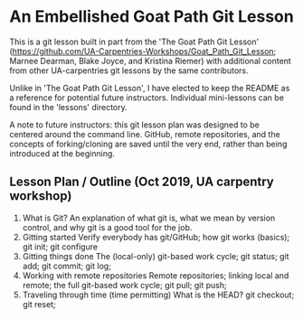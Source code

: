 # An Embellished Goat Path Git Lesson
This is a git lesson built in part from the 'The Goat Path Git Lesson' (https://github.com/UA-Carpentries-Workshops/Goat_Path_Git_Lesson; Marnee Dearman, Blake Joyce, and Kristina Riemer) with additional content from other UA-carpentries git lessons by the same contributors.

Unlike in 'The Goat Path Git Lesson', I have elected to keep the README as a reference for potential future instructors. Individual mini-lessons can be found in the 'lessons' directory.

A note to future instructors: this git lesson plan was designed to be centered around the command line. GitHub, remote repositories, and the concepts of forking/cloning are saved until the very end, rather than being introduced at the beginning.

## Lesson Plan / Outline (Oct 2019, UA carpentry workshop)
1. What is Git?
An explanation of what git is, what we mean by version control, and why git is a good tool for the job.
2. Gitting started
Verify everybody has git/GitHub; how git works (basics); git init; git configure
3. Gitting things done
The (local-only) git-based work cycle; git status; git add; git commit; git log;
4. Working with remote repositories
Remote repositories; linking local and remote; the full git-based work cycle; git pull; git push;
5. Traveling through time (time permitting)
What is the HEAD? git checkout; git reset;
